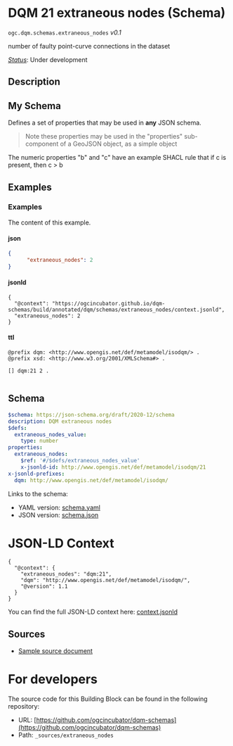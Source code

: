 
# DQM 21 extraneous nodes (Schema)

`ogc.dqm.schemas.extraneous_nodes` *v0.1*

number of faulty point-curve connections in the dataset

[*Status*](http://www.opengis.net/def/status): Under development

## Description

## My Schema

Defines a set of properties that may be used in **any** JSON schema.

> Note these properties may be used in the "properties" sub-component of a GeoJSON object, as a simple object

The numeric properties "b" and "c" have an example SHACL rule that if c is present, then c > b
## Examples

### Examples
The content of this example. 
#### json
```json
{
      "extraneous_nodes": 2
}
```

#### jsonld
```jsonld
{
  "@context": "https://ogcincubator.github.io/dqm-schemas/build/annotated/dqm/schemas/extraneous_nodes/context.jsonld",
  "extraneous_nodes": 2
}
```

#### ttl
```ttl
@prefix dqm: <http://www.opengis.net/def/metamodel/isodqm/> .
@prefix xsd: <http://www.w3.org/2001/XMLSchema#> .

[] dqm:21 2 .


```

## Schema

```yaml
$schema: https://json-schema.org/draft/2020-12/schema
description: DQM extraneous nodes
$defs:
  extraneous_nodes_value:
    type: number
properties:
  extraneous_nodes:
    $ref: '#/$defs/extraneous_nodes_value'
    x-jsonld-id: http://www.opengis.net/def/metamodel/isodqm/21
x-jsonld-prefixes:
  dqm: http://www.opengis.net/def/metamodel/isodqm/

```

Links to the schema:

* YAML version: [schema.yaml](https://ogcincubator.github.io/dqm-schemas/build/annotated/dqm/schemas/extraneous_nodes/schema.json)
* JSON version: [schema.json](https://ogcincubator.github.io/dqm-schemas/build/annotated/dqm/schemas/extraneous_nodes/schema.yaml)


# JSON-LD Context

```jsonld
{
  "@context": {
    "extraneous_nodes": "dqm:21",
    "dqm": "http://www.opengis.net/def/metamodel/isodqm/",
    "@version": 1.1
  }
}
```

You can find the full JSON-LD context here:
[context.jsonld](https://ogcincubator.github.io/dqm-schemas/build/annotated/dqm/schemas/extraneous_nodes/context.jsonld)

## Sources

* [Sample source document](https://example.com/sources/1)

# For developers

The source code for this Building Block can be found in the following repository:

* URL: [https://github.com/ogcincubator/dqm-schemas](https://github.com/ogcincubator/dqm-schemas)
* Path: `_sources/extraneous_nodes`


